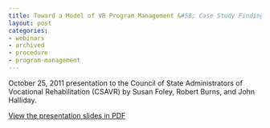 ```yaml
---
title: Toward a Model of VR Program Management &#58; Case Study Findings on Effective VR Management in Strategic Planning, Quality Assurance, and Human Resources Presentation.
layout: post
categories:
- webinars
- archived
- procedure
- program-management
---
```


 October 25, 2011 presentation to the Council of State Administrators of Vocational Rehabilitation (CSAVR) by Susan Foley, Robert Burns, and John Halliday.

<div class="alert alert-success">
 <a href="pdf/webinars/RTAC-CSAVR-presentation.pdf">View the presentation slides in PDF</a>
 </div>